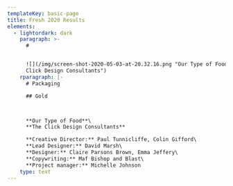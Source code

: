 ```yaml
---
templateKey: basic-page
title: Fresh 2020 Results
elements:
  - lightordark: dark
    paragraph: >-
      # 


      ![](/img/screen-shot-2020-05-03-at-20.32.16.png "Our Type of Food – The
      Click Design Consultants")
    rparagraph: |-
      # Packaging

      ## Gold



      **Our Type of Food**\
      **The Click Design Consultants**

      **Creative Director:** Paul Tunnicliffe, Colin Gifford\
      **Lead Designer:** David Marsh\
      **Designer:** Claire Parsons Brown, Emma Jeffery\
      **Copywriting:** Maf Bishop and Blast\
      **Project manager:** Michelle Johnson
    type: text
---
```


